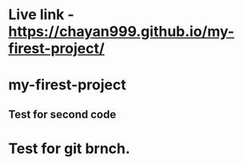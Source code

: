 # Live link - https://chayan999.github.io/my-firest-project/

# my-firest-project
## Test for second code
# Test for git brnch.
